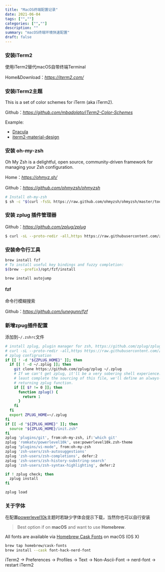 ```yaml
---
title: "MacOS终端配置记录"
date: 2021-06-04
tags: ["",""]
categories: ["",""]
description: ""
summary: "macOS终端环境快速配置"
draft: false
---
```


### 安装iTerm2

使用iTerm2替代macOS自带终端Terminal

Home&Download：*https://iterm2.com/*

### 安装iTerm2主题

This is a set of color schemes for iTerm (aka iTerm2).

Github：*https://github.com/mbadolato/iTerm2-Color-Schemes*

Example:

- [Dracula](https://draculatheme.com/)
- [iterm2-material-design](https://www.martinseeler.com/iterm2-material-design)

### 安装 oh-my-zsh

Oh My Zsh is a delightful, open source, community-driven framework for managing your Zsh configuration.

Home：*https://ohmyz.sh/*

Github：*https://github.com/ohmyzsh/ohmyzsh*

```bash
# Install oh-my-zsh
$ sh -c "$(curl -fsSL https://raw.github.com/ohmyzsh/ohmyzsh/master/tools/install.sh)"
```

### 安装 zplug 插件管理器

Github：*https://github.com/zplug/zplug*

```bash
$ curl -sL --proto-redir -all,https https://raw.githubusercontent.com/zplug/installer/master/installer.zsh | zsh
```

### 安装命令行工具

```bash
brew install fzf
# To install useful key bindings and fuzzy completion:
$(brew --prefix)/opt/fzf/install

brew install autojump
```

#### fzf

命令行模糊搜索

Github：*https://github.com/junegunn/fzf*

### 新增zpug插件配置

添加到`~/.zshrc`文件

```bash
# install zplug, plugin manager for zsh, https://github.com/zplug/zplug
# curl -sL --proto-redir -all,https https://raw.githubusercontent.com/zplug/installer/master/installer.zsh | zsh
# zplug configruation
if [[ ! -d "${ZPLUG_HOME}" ]]; then
  if [[ ! -d ~/.zplug ]]; then
    git clone https://github.com/zplug/zplug ~/.zplug
    # If we can't get zplug, it'll be a very sobering shell experience. To at
    # least complete the sourcing of this file, we'll define an always-false
    # returning zplug function.
    if [[ $? != 0 ]]; then
      function zplug() {
        return 1
      }
    fi
  fi
  export ZPLUG_HOME=~/.zplug
fi
if [[ -d "${ZPLUG_HOME}" ]]; then
  source "${ZPLUG_HOME}/init.zsh"
fi
zplug 'plugins/git', from:oh-my-zsh, if:'which git'
zplug 'romkatv/powerlevel10k', use:powerlevel10k.zsh-theme
zplug "plugins/vi-mode", from:oh-my-zsh
zplug 'zsh-users/zsh-autosuggestions'
zplug 'zsh-users/zsh-completions', defer:2
zplug 'zsh-users/zsh-history-substring-search'
zplug 'zsh-users/zsh-syntax-highlighting', defer:2

if ! zplug check; then
  zplug install
fi

zplug load
```

### 关于字体

在配置[powerlevel10k](https://github.com/romkatv/powerlevel10k)主题时若缺少字体会提示下载，当然你也可以自行安装

> Best option if on **macOS** and want to use **Homebrew**.

All fonts are available via [Homebrew Cask Fonts](https://github.com/Homebrew/homebrew-cask-fonts) on macOS (OS X)

```bash
brew tap homebrew/cask-fonts
brew install --cask font-hack-nerd-font
```

iTerm2 -> Preferences -> Profiles -> Text -> Non-Ascii-Font -> nerd-font -> restart iTerm2
